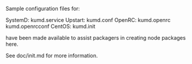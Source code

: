 Sample configuration files for:

SystemD: kumd.service
Upstart: kumd.conf
OpenRC:  kumd.openrc
         kumd.openrcconf
CentOS:  kumd.init

have been made available to assist packagers in creating node packages here.

See doc/init.md for more information.
